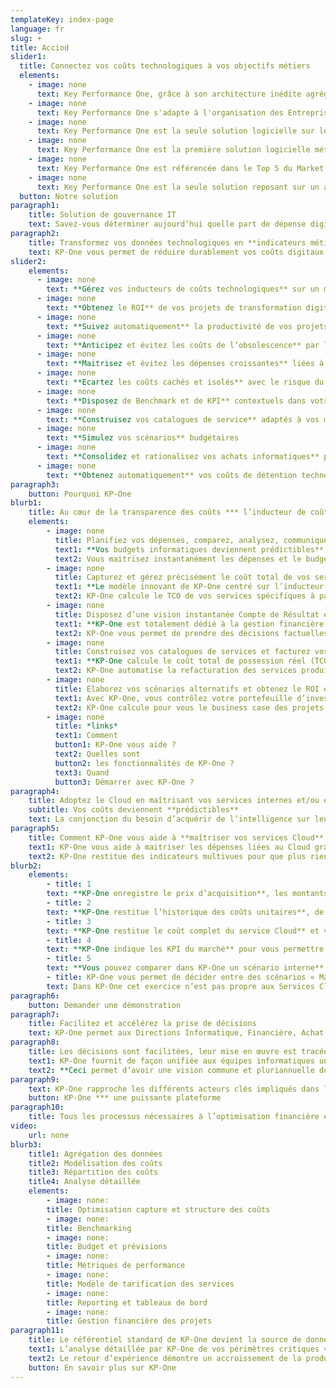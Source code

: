 ```yaml
---
templateKey: index-page
language: fr
slug: +
title: Acciod
slider1:
  title: Connectez vos coûts technologiques à vos objectifs métiers
  elements:
    - image: none
      text: Key Performance One, grâce à son architecture inédite agrège et structure les données de bout en bout et en assure le cycle de vie
    - image: none
      text: Key Performance One s'adapte à l'organisation des Entreprises et des Administrations en identifiant qui sont les producteurs de services informatiques et qui en sont les consommateurs
    - image: none
      text: Key Performance One est la seule solution logicielle sur le Cloud (SaaS) qui permet aux organisations de partager les mêmes métriques budgétaires IT de détention et de valeur (TCO-TVO)
    - image: none
      text: Key Performance One est la première solution logicielle métier qui permet de rapprocher, planifier et connecter les dépenses et les investissements du numérique
    - image: none
      text: Key Performance One est référencée dans le Top 5 du Market Guide Gartner parmi les solutions « IT Financial & Business Management » ITFM-ITBM
    - image: none
      text: Key Performance One est la seule solution reposant sur un algorithme métier des Technologies de l'Information (IT) totalement intégré et s'appuyant sur un modèle de données unique
  button: Notre solution
paragraph1:
	title: Solution de gouvernance IT
	text: Savez-vous déterminer aujourd’hui quelle part de dépense digitale/technologique contient vos produits et/ou services et quelle part devrez-vous demain y consacrer pour atteindre vos objectifs de croissance ?
paragraph2:
	title: Transformez vos données technologiques en **indicateurs métier**
	text: KP-One vous permet de réduire durablement vos coûts digitaux à leur réel taux d’usage et d’aligner vos investissements technologiques sur les besoins stratégiques de vos métiers.
slider2:
    elements:
      - image: none
        text: **Gérez vos inducteurs de coûts technologiques** sur un même prisme
      - image: none
        text: **Obtenez le ROI** de vos projets de transformation digitale
      - image: none
        text: **Suivez automatiquement** la productivité de vos projets et évitez les dérives
      - image: none
        text: **Anticipez et évitez les coûts de l’obsolescence** par la prédictibilité de vos budgets informatiques
      - image: none
        text: **Maitrisez et évitez les dépenses croissantes** liées à vos services Cloud par le TCO et le TVO
      - image: none
        text: **Ecartez les coûts cachés et isolés** avec le risque du « Shadow IT »
      - image: none
        text: **Disposez de Benchmark et de KPI** contextuels dans votre métier
      - image: none
        text: **Construisez vos catalogues de service** adaptés à vos métiers
      - image: none
        text: **Simulez vos scénarios** budgétaires
      - image: none
        text: **Consolidez et rationalisez vos achats informatiques** par fournisseur et type de services
      - image: none
        text: **Obtenez automatiquement** vos coûts de détention technologiques
paragraph3:
    button: Pourquoi KP-One
blurb1:
    title: Au cœur de la transparence des coûts *** l’inducteur de coût
    elements:
        - image: none
          title: Planifiez vos dépenses, comparez, analysez, communiquez
          text1: **Vos budgets informatiques deviennent prédictibles** car KP-One les calcule à partir de vos coûts réels, fixes ou variables.
          text2: Vous maitrisez instantanément les dépenses et le budget. Vous pouvez simuler vos prochains budgets, les comparer entre eux et aux exercices précédents.
        - image: none
          title: Capturez et gérez précisément le coût total de vos services informatiques (TCO)
          text1: **Le modèle innovant de KP-One centré sur l’inducteur de coût** vous permet de relier l’ensemble des ressources technologiques à l’ensemble de leurs coûts.
          text2: KP-One calcule le TCO de vos services spécifiques à partir de l’ensemble des inducteurs de coûts attachés à chaque ressource technologique.
        - image: none
          title: Disposez d’une vision instantanée Compte de Résultat et Liquidités quel que soit le périmètre budgétaire ou le projet d’investissement analysé
          text1: **KP-One est totalement dédié à la gestion financière IT et à la gouvernance informatique** ce qui vous permet de réunir l’ensemble des décisionnaires financiers et technologiques.
          text2: KP-One vous permet de prendre des décisions factuelles à partir des vues synchronisées liquidités et compte de résultat quel que soit le périmètre analysé ou simulé.
        - image: none
          title: Construisez vos catalogues de services et facturez vos clients internes en toute transparence
          text1: **KP-One calcule le coût total de possession réel (TCO)** pour chaque consommateur/ utilisateur des services. KP-One vous assiste dans la construction de vos catalogues de services spécifiques, vos unités d’œuvre et vos KPI contextuels.
          text2: KP-One automatise la refacturation des services produits aux clients consommateurs.
        - image: none
          title: Elaborez vos scénarios alternatifs et obtenez le ROI et le Payback  de vos projets de transformation digitale
          text1: Avec KP-One, vous contrôlez votre portefeuille d’investissements digitaux et mesurez les gains de vos projets (benefit tracking) et l’impact de leur productivité sur vos budgets de fonctionnement.
          text2: KP-One calcule pour vous le business case des projets de transformation digitale en comparant les coûts complets de fonctionnement initiaux et cibles. Vous anticipez ainsi l’obsolescence technologique et les surcoûts.
        - image: none
          title: *links*
          text1: Comment
          button1: KP-One vous aide ?
          text2: Quelles sont
          button2: les fonctionnalités de KP-One ?
          text3: Quand
          button3: Démarrer avec KP-One ?
paragraph4:
    title: Adoptez le Cloud en maîtrisant vos services internes et/ou externes et votre budget
    subtitle: Vos coûts deviennent **prédictibles**
    text: La conjonction du besoin d’acquérir de l’intelligence sur leur marché et la puissance des offres technologiques déclenche une priorité d’investissement dans le numérique. De ce fait, les entreprises axent leur stratégie sur l’acquisition et le traitement des données rendu possible par le Cloud Computing qui arrive à maturité.
paragraph5:
    title: Comment KP-One vous aide à **maîtriser vos services Cloud**
    text1: KP-One vous aide à maitriser les dépenses liées au Cloud grâce à son modèle inédit totalement intégré.
    text2: KP-One restitue des indicateurs multivues pour que plus rien ne vous échappe ***
blurb2:
    elements:
        - title: 1
        text: **KP-One enregistre le prix d’acquisition**, les montants unitaires actualisés et le coût total (IaaS, PaaS, SaaS) et permet la parfaite lisibilité des factures compliquées du Cloud.
        - title: 2
        text: **KP-One restitue l’historique des coûts unitaires**, de vos volumes et des coûts totaux de détention (TCO). KP-One vous indique l’évolution des unités d’œuvre et l’évolution de vos volumes.
        - title: 3
        text: **KP-One restitue le coût complet du service Cloud** et vous indique son évolution pour obtenir le cout total de la valeur (TVO).
        - title: 4
        text: **KP-One indique les KPI du marché** pour vous permettre de comparer le taux d’usage le plus approprié du Cloud (IaaS, PaaS…) par rapport au meilleur prix du moment.
        - title: 5
        text: **Vous pouvez comparer dans KP-One un scénario interne** avec celui de l’adoption du Cloud en spécifiant vos volumes et calculer le ROI de chaque transformation. Vous saurez si la flexibilité d’un Cloud a un coût pertinent dans votre contexte.
        - title: KP-One vous permet de décider entre des scénarios « Make or Buy ».
        text: Dans KP-One cet exercice n’est pas propre aux Services Cloud. Vous pouvez vous y livrer pour **n'importe quel service interne et/ou externe.**
paragraph6:
    button: Demander une démonstration
paragraph7:
    title: Facilitez et accélérez la prise de décisions
    text: KP-One permet aux Directions Informatique, Financière, Achat et Métier d’avoir une compréhension commune instantanée et juste des dépenses technologiques et leur impact financier sur le service produit pour l’Entreprise
paragraph8:
    title: Les décisions sont facilitées, leur mise en œuvre est tracée et les retours sur investissements vérifiables.
    text1: KP-One fournit de façon unifiée aux équipes informatiques un niveau de détails jamais égalé dans d’autres solutions et fournit des données financières stratégiques aux  Directions. La valeur des biens informatiques en tant qu’investissements et services rendus est instantanément analysable. KP-One met à disposition les fonctions nécessaires au suivi des écarts budgétaires, à l’analyse des structures des coûts technologiques et au calcul des impacts financiers des transformations digitales.
    text2: **Ceci permet d’avoir une vision commune et pluriannuelle des budgets** (passée ou future), lisible sur des comptes de résultats et liquidités, d’obtenir les KPI contextuels, les Benchmarks, les scénarios alternatifs, et l’ensemble du Portfolio projets…
paragraph9:
    text: KP-One rapproche les différents acteurs clés impliqués dans la transformation digitale de l’entreprise
    button: KP-One *** une puissante plateforme
paragraph10:
    title: Tous les processus nécessaires à l’optimisation financière et au management des technologies sont automatisés par KP-One
video:
    url: none
blurb3:
    title1: Agrégation des données
    title2: Modélisation des coûts
    title3: Répartition des coûts
    title4: Analyse détaillée
    elements:
        - image: none:
        title: Optimisation capture et structure des coûts
        - image: none:
        title: Benchmarking
        - image: none:
        title: Budget et prévisions
        - image: none:
        title: Métriques de performance
        - image: none:
        title: Modèle de tarification des services
        - image: none:
        title: Reporting et tableaux de bord
        - image: none:
        title: Gestion financière des projets
paragraph11:
    title: Le référentiel standard de KP-One devient la source de données unique de la plateforme d’analyse collaborative qui transforme vos données technico-économiques en indicateurs métier.
    text1: L’analyse détaillée par KP-One de vos périmètres critiques vous permet d’identifier des économies structurelles et durables de l’ordre de 15 à 20 % dès sa mise en œuvre.
    text2: Le retour d’expérience démontre un accroissement de la productivité de la gestion de la chaîne financière de vos technologies de 36%.
    button: En savoir plus sur KP-One
---
```

